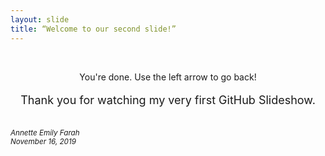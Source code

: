 ```yaml
---
layout: slide
title: “Welcome to our second slide!”
---
```


<br>
<p style="text-align:center;">You're done. Use the left arrow to go back!</p>
<p style="text-align:center;font-size:18px;">Thank you for watching my very first GitHub Slideshow.</p><br>

<footer><small><em>Annette Emily Farah<br>
    November 16, 2019</em></small></footer>
